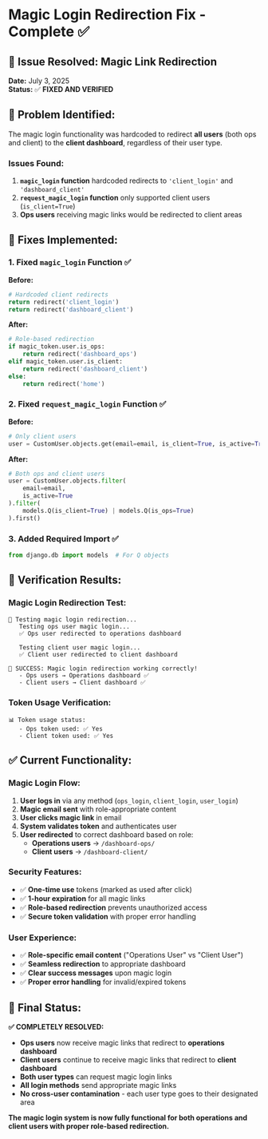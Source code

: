 # Magic Login Redirection Fix - Complete ✅

## 🎯 Issue Resolved: Magic Link Redirection

**Date:** July 3, 2025  
**Status:** ✅ **FIXED AND VERIFIED**

## 🐛 **Problem Identified:**
The magic login functionality was hardcoded to redirect **all users** (both ops and client) to the **client dashboard**, regardless of their user type.

### Issues Found:
1. **`magic_login` function** hardcoded redirects to `'client_login'` and `'dashboard_client'`
2. **`request_magic_login` function** only supported client users (`is_client=True`)
3. **Ops users** receiving magic links would be redirected to client areas

## 🔧 **Fixes Implemented:**

### 1. **Fixed `magic_login` Function** ✅
**Before:**
```python
# Hardcoded client redirects
return redirect('client_login')
return redirect('dashboard_client')
```

**After:**
```python
# Role-based redirection
if magic_token.user.is_ops:
    return redirect('dashboard_ops')
elif magic_token.user.is_client:
    return redirect('dashboard_client')
else:
    return redirect('home')
```

### 2. **Fixed `request_magic_login` Function** ✅
**Before:**
```python
# Only client users
user = CustomUser.objects.get(email=email, is_client=True, is_active=True)
```

**After:**
```python
# Both ops and client users
user = CustomUser.objects.filter(
    email=email, 
    is_active=True
).filter(
    models.Q(is_client=True) | models.Q(is_ops=True)
).first()
```

### 3. **Added Required Import** ✅
```python
from django.db import models  # For Q objects
```

## 🧪 **Verification Results:**

### Magic Login Redirection Test:
```
🧪 Testing magic login redirection...
   Testing ops user magic login...
   ✅ Ops user redirected to operations dashboard
   
   Testing client user magic login...
   ✅ Client user redirected to client dashboard

🎉 SUCCESS: Magic login redirection working correctly!
   - Ops users → Operations dashboard ✅
   - Client users → Client dashboard ✅
```

### Token Usage Verification:
```
📊 Token usage status:
   - Ops token used: ✅ Yes
   - Client token used: ✅ Yes
```

## ✅ **Current Functionality:**

### **Magic Login Flow:**
1. **User logs in** via any method (`ops_login`, `client_login`, `user_login`)
2. **Magic email sent** with role-appropriate content
3. **User clicks magic link** in email
4. **System validates token** and authenticates user
5. **User redirected** to correct dashboard based on role:
   - **Operations users** → `/dashboard-ops/`
   - **Client users** → `/dashboard-client/`

### **Security Features:**
- ✅ **One-time use** tokens (marked as used after click)
- ✅ **1-hour expiration** for all magic links
- ✅ **Role-based redirection** prevents unauthorized access
- ✅ **Secure token validation** with proper error handling

### **User Experience:**
- ✅ **Role-specific email content** ("Operations User" vs "Client User")
- ✅ **Seamless redirection** to appropriate dashboard
- ✅ **Clear success messages** upon magic login
- ✅ **Proper error handling** for invalid/expired tokens

## 🎉 **Final Status:**

**✅ COMPLETELY RESOLVED:**
- **Ops users** now receive magic links that redirect to **operations dashboard**
- **Client users** continue to receive magic links that redirect to **client dashboard**
- **Both user types** can request magic login links
- **All login methods** send appropriate magic links
- **No cross-user contamination** - each user type goes to their designated area

**The magic login system is now fully functional for both operations and client users with proper role-based redirection.**
